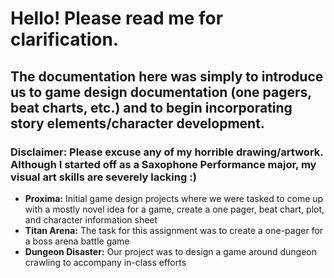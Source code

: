 # Hello! Please read me for clarification.
## The documentation here was simply to introduce us to game design documentation (one pagers, beat charts, etc.) and to begin incorporating story elements/character development.
### Disclaimer: Please excuse any of my horrible drawing/artwork. Although I started off as a Saxophone Performance major, my visual art skills are severely lacking :)
* __Proxima:__ Initial game design projects where we were tasked to come up with a mostly novel idea for a game, create a one pager, beat chart, plot, and character information sheet
* __Titan Arena:__ The task for this assignment was to create a one-pager for a boss arena battle game
* __Dungeon Disaster:__ Our project was to design a game around dungeon crawling to accompany in-class efforts

